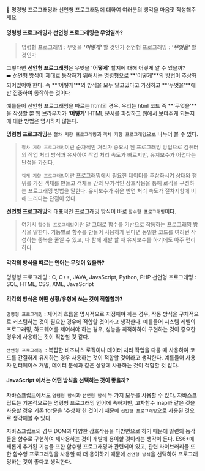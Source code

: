 🖤 명령형 프로그래밍과 선언형 프로그래밍에 대하여 여러분의 생각을 마음껏 작성해주세요

#### 명령형 프로그래밍과 선언형 프로그래밍은 무엇일까?

> 명령형 프로그래밍 : 무엇을 **_'어떻게'_** 할 것인가
> 선언형 프로그래밍 : **_'무엇을'_** 할 것인가

그렇다면 **선언형 프로그래밍**은 무엇을 **'어떻게'** 할지에 대해 어떻게 알 수 있을까? </br>
➡️ 선언형 방식이 제대로 동작하기 위해서는 명령형으로 **'어떻게'**의 방법이 추상화 되어있어야 한다. 즉 **'어떻게'**의 방식을 모두 알고있다고 가정하고 **'무엇을'**에만 집중하여 동작하는 것이다

예를들어 선언형 프로그래밍을 따르는 html의 경우, 우리는 html 코드 즉 **'무엇을'**을 작성할 뿐
웹 브라우저가 **'어떻게'** HTML 문서를 파싱하고 웹에서 보여주게 되는지에 대한 방법은 명시하지 않는다.

**명령형 프로그래밍**은 `절차 지향 프로그래밍`과 `객체 지향 프로그래밍`으로 나누어 볼 수 있다.

> `절차 지향 프로그래밍`이란 순차적인 처리가 중요시 된 프로그래밍 방법으로 컴퓨터의 작업 처리 방식과 유사하여 작업 처리 속도가 빠르지만, 유지보수가 어렵다는 단점을 가진다.
>
> `객체 지향 프로그래밍`이란 프로그래밍에서 필요한 데이터를 추상화시켜 상태와 행위를 가진 객체를 만들고 객체들 간의 유기적인 상호작용을 통해 로직을 구성하는 프로그래밍 방법을 말한다. 유지보수가 쉬운 반면 처리 속도가 절차지향에 비해 느리다는 단점이 있다.

**선언형 프로그래밍**의 대표적인 프로그래밍 방식이 바로 `함수형 프로그래밍`이다.

> 여기서 `함수형 프로그래밍`이란 말 그대로 함수를 기반으로 작동하는 프로그래밍 방식을 말한다. 기능별로 함수를 만들어 사용하게 된다면 동일한 코드를 여러번 작성하는 중복을 줄일 수 있고, 다 함께 개발 할 때 유지보수를 하기에도 아주 편리하다.

#### 각각의 방식을 따르는 언어는 무엇이 있을까?

명령형 프로그래밍 : C, C++, JAVA, JavaScript, Python, PHP
선언형 프로그래밍 : SQL, HTML, CSS, XML, JavaScript

#### 각각의 방식은 어떤 상황/유형에 쓰는 것이 적합할까?

`명령형 프로그래밍` : 제어의 흐름을 명시적으로 지정해야 하는 경우, 작동 방식을 구체적으로 커스텀하는 것이 필요한 경우에 적합할 것이라고 생각한다. 예를들어 시스템 레벨의 프로그래밍, 하드웨어를 제어해야 하는 경우, 성능을 최적화하여 구현하는 것이 중요한 경우에 사용하는 것이 적합할 것 같다.

`선언형 프로그래밍 `: 복잡한 비즈니스 로직이나 데이터 처리 작업을 다룰 때 사용하여 코드를 간결하게 유지하는 경우 사용하는 것이 적합할 것이라고 생각한다. 예를들어 사용자 인터페이스 개발, 데이터 분석과 같은 상황에 사용하는 것이 적합할 것 같다.

#### JavaScript 에서는 어떤 방식을 선택하는 것이 좋을까?

자바스크립트에서도 `명령형 방식`과 `선언형 방식` 두 가지 모두를 사용할 수 있다.
자바스크립트는 기본적으로는 명령형 프로그래밍 언어에 속하지만, 고차함수 map과 같은 것을 사용할 경우 기존 for문을 '추상화'한 것이기 때문에 `선언형 프로그래밍`으로 사용된 것으로 생각해볼 수 있다.

자바스크립트의 경우 DOM과 다양한 상호작용을 다방면으로 하기 때문에 일련의 동작들을 함수로 구현하여 재사용하는 것이 개발에 용이할 것이라는 생각이 든다. ES6+에 새롭게 추가된 기능들 또한 함수형 프로그래밍과 관련되어 있고, 관련 라이브러리들 또한 함수형 프로그래밍을 사용할 때 더 용이하기 때문에 `선언형 방식`을 선택하여 프로그래밍하는 것이 좋다고 생각한다.
